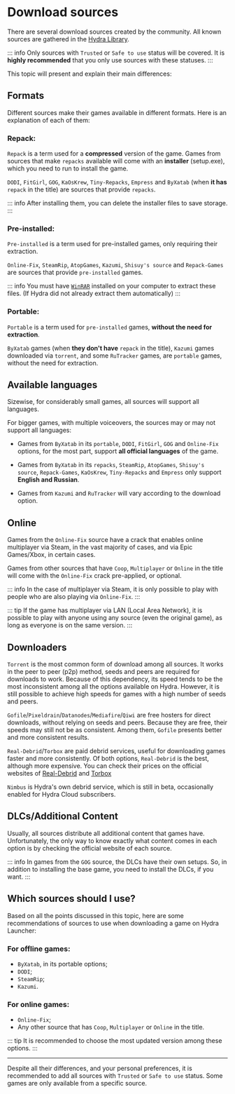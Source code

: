 # Download sources

There are several download sources created by the community. All known sources are gathered in the [Hydra Library](https://moyasee.github.io/HydraLibrary/library.html).

::: info Only sources with `Trusted` or `Safe to use` status will be covered. It is **highly recommended** that you only use sources with these statuses.
:::

This topic will present and explain their main differences:

## Formats

Different sources make their games available in different formats. Here is an explanation of each of them:

### Repack:

`Repack` is a term used for a **compressed** version of the game. Games from sources that make `repacks` available will come with an **installer** (setup.exe), which you need to run to install the game.

`DODI`, `FitGirl`, `GOG`, `KaOsKrew`, `Tiny-Repacks`, `Empress` and `ByXatab` (when **it has** `repack` in the title) are sources that provide `repacks`.

::: info After installing them, you can delete the installer files to save storage.
:::

### Pre-installed:

`Pre-installed` is a term used for pre-installed games, only requiring their extraction.

`Online-Fix`, `SteamRip`, `AtopGames`, `Kazumi`, `Shisuy's source` and `Repack-Games` are sources that provide `pre-installed` games.

::: info You must have [`WinRAR`](https://www.win-rar.com/fileadmin/winrar-versions/winrar/winrar-x64-711br.exe) installed on your computer to extract these files. (If Hydra did not already extract them automatically)
:::

### Portable:

`Portable` is a term used for `pre-installed` games, **without the need for extraction**.

`ByXatab` games (when **they don't have** `repack` in the title), `Kazumi` games downloaded via `torrent`, and some `RuTracker` games, are `portable` games, without the need for extraction.

## Available languages

Sizewise, for considerably small games, all sources will support all languages.

For bigger games, with multiple voiceovers, the sources may or may not support all languages:

- Games from `ByXatab` in its `portable`, `DODI`, `FitGirl`, `GOG` and `Online-Fix` options, for the most part, support **all official languages** of the game.

- Games from `ByXatab` in its `repacks`, `SteamRip`, `AtopGames`, `Shisuy's source`, `Repack-Games`, `KaOsKrew`, `Tiny-Repacks` and `Empress` only support **English and Russian**.

- Games from `Kazumi` and `RuTracker` will vary according to the download option.

## Online

Games from the `Online-Fix` source have a crack that enables online multiplayer via Steam, in the vast majority of cases, and via Epic Games/Xbox, in certain cases.

Games from other sources that have `Coop`, `Multiplayer` or `Online` in the title will come with the `Online-Fix` crack pre-applied, or optional.

::: info In the case of multiplayer via Steam, it is only possible to play with people who are also playing via `Online-Fix`.
:::

::: tip If the game has multiplayer via LAN (Local Area Network), it is possible to play with anyone using any source (even the original game), as long as everyone is on the same version.
:::

## Downloaders

`Torrent` is the most common form of download among all sources. It works in the peer to peer (p2p) method, seeds and peers are required for downloads to work. Because of this dependency, its speed tends to be the most inconsistent among all the options available on Hydra. However, it is still possible to achieve high speeds for games with a high number of seeds and peers.

`Gofile`/`Pixeldrain`/`Datanodes`/`Mediafire`/`Qiwi` are free hosters for direct downloads, without relying on seeds and peers. Because they are free, their speeds may still not be as consistent. Among them, `Gofile` presents better and more consistent results.

`Real-Debrid`/`Torbox` are paid debrid services, useful for downloading games faster and more consistently. Of both options, `Real-Debrid` is the best, although more expensive. You can check their prices on the official websites of [Real-Debrid](https://real-debrid.com/) and [Torbox](https://torbox.app/)

`Nimbus` is Hydra's own debrid service, which is still in beta, occasionally enabled for Hydra Cloud subscribers.

## DLCs/Additional Content

Usually, all sources distribute all additional content that games have. Unfortunately, the only way to know exactly what content comes in each option is by checking the official website of each source.

::: info In games from the `GOG` source, the DLCs have their own setups. So, in addition to installing the base game, you need to install the DLCs, if you want.
:::

## Which sources should I use?

Based on all the points discussed in this topic, here are some recommendations of sources to use when downloading a game on Hydra Launcher:

### For offline games:

- `ByXatab`, in its portable options;
- `DODI`;
- `SteamRip`;
- `Kazumi`.

### For online games:
- `Online-Fix`;
- Any other source that has `Coop`, `Multiplayer` or `Online` in the title.

::: tip It is recommended to choose the most updated version among these options.
:::

___

Despite all their differences, and your personal preferences, it is recommended to add all sources with `Trusted` or `Safe to use` status. Some games are only available from a specific source.